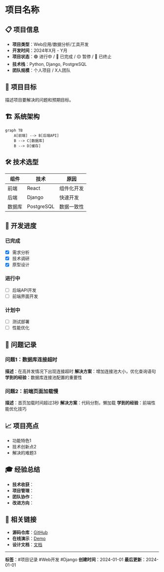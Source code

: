 # 项目名称

## 📋 项目信息
- **项目类型**：Web应用/数据分析/工具开发
- **开发时间**：2024年X月 - Y月
- **项目状态**：🟢 进行中 / 🔵 已完成 / 🟡 暂停 / 🔴 已终止
- **技术栈**：Python, Django, PostgreSQL
- **团队规模**：个人项目 / X人团队

## 🎯 项目目标
描述项目要解决的问题和预期目标。

## 🏗️ 系统架构
```mermaid
graph TB
    A[前端] --> B[后端API]
    B --> C[数据库]
    B --> D[缓存]
```

## 🛠️ 技术选型

| 组件 | 技术 | 原因 |
|------|------|------|
| 前端 | React | 组件化开发 |
| 后端 | Django | 快速开发 |
| 数据库 | PostgreSQL | 数据一致性 |

## 📅 开发进度

### 已完成
- [x] 需求分析
- [x] 技术调研
- [x] 原型设计

### 进行中
- [ ] 后端API开发
- [ ] 前端界面开发

### 计划中
- [ ] 测试部署
- [ ] 性能优化

## 🐛 问题记录

### 问题1：数据库连接超时
**描述**：在高并发情况下出现连接超时
**解决方案**：增加连接池大小，优化查询语句
**学到的经验**：数据库连接池配置的重要性

### 问题2：前端页面加载慢
**描述**：首页加载时间超过3秒
**解决方案**：代码分割，懒加载
**学到的经验**：前端性能优化技巧

## 📈 项目亮点
- 功能特色1
- 技术创新点2
- 解决的难题3

## 🎓 经验总结
- **技术收获**：
- **项目管理**：
- **团队协作**：
- **改进方向**：

## 🔗 相关链接
- **源码仓库**：[GitHub](链接)
- **在线演示**：[Demo](链接)
- **设计文档**：[文档](链接)

---
**标签**：#项目记录 #Web开发 #Django
**创建时间**：2024-01-01
**最后更新**：2024-01-01 